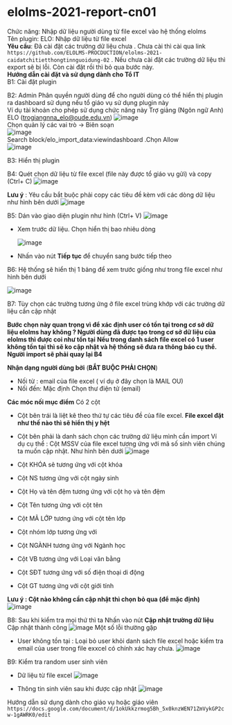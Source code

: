 # elolms-2021-report-cn01
Chức năng: Nhập dữ liệu người dùng từ file excel vào hệ thống elolms  
Tên plugin: ELO: Nhập dữ liệu từ file excel  
**Yêu cầu**: Đã cài đặt các trường dữ liệu chưa . Chưa cài thì cài qua link `https://github.com/ELOLMS-PROCDUCTION/elolms-2021-caidatchitietthongtinnguoidung-02` . Nếu chưa cài đặt các trường dữ liệu thì export sẽ bị lỗi. Còn cài đặt rồi thì bỏ qua bước này.  
**Hướng dẫn cài đặt và sử dụng dành cho Tổ IT**  
B1: Cài đặt plugin  

B2: Admin Phân quyền người dùng để cho người dùng có thể hiển thị plugin ra dashboard sử dụng nếu tổ giáo vụ sử dụng plugin này  
    Ví dụ tài khoản cho phép sử dụng chức năng này Trợ giảng (Ngôn ngữ Anh) ELO (trogiangnna_elo@oude.edu.vn)
    ![image](https://user-images.githubusercontent.com/84503105/136724520-8dc53193-4df3-4b12-9a81-a7f13779e926.png)  
    Chọn quản lý các vai trò -> Biên soạn  
    ![image](https://user-images.githubusercontent.com/84503105/136724814-bd0ca639-3684-4dca-a23f-b9aca0e70652.png)  
    Search block/elo_import_data:viewindashboard .Chọn Allow  
    ![image](https://user-images.githubusercontent.com/84503105/136731234-9af9df67-5aa8-4f6c-90c7-2da0bbbf86f1.png)  
    
B3: Hiển thị plugin  
    
B4: Quét chọn dữ liệu từ file excel (file này được tổ giáo vụ gửi) và copy (Ctrl+ C)
![image](https://user-images.githubusercontent.com/84503105/120777890-fb0db580-c54f-11eb-8193-fe5efa4cbc4c.png)

**Lưu ý** : Yêu cầu bắt buộc phải copy các tiêu đề kèm với các dòng dữ liệu như hình bên dưới
![image](https://user-images.githubusercontent.com/84503105/120778324-66f01e00-c550-11eb-9f08-bdc591d1d523.png)


B5: Dán vào giao diện plugin như hình (Ctrl+ V)
![image](https://user-images.githubusercontent.com/84503105/120782833-9a34ac00-c554-11eb-9762-32b715b02b4e.png)

 - Xem trước dữ liệu. Chọn hiển thị bao nhiêu dòng
 
   ![image](https://user-images.githubusercontent.com/84503105/120787463-96efef00-c559-11eb-8b03-347e5ef53d99.png)

 
 - Nhấn vào nút **Tiếp tục** để chuyển sang bước tiếp theo

B6: Hệ thống sẽ hiển thị 1 bảng để xem trước giống như trong file excel như hình bên dưới 

![image](https://user-images.githubusercontent.com/84503105/120778538-a0288e00-c550-11eb-96f7-4ce4b7c82383.png)


B7: Tùy chọn các trường tương ứng ở file excel trùng khớp với các trường dữ liệu cần cập nhật

**Bước chọn này quan trọng vì để xác định user có tồn tại trong cơ sở dữ liệu elolms hay không ? Người dùng đã được tạo trong cơ sở dữ liệu của elolms thì được coi như tồn tại**
**Nếu trong danh sách file excel có 1 user không tồn tại thì sẽ ko cập nhật và hệ thống sẽ đưa ra thông báo cụ thể. Người import sẽ phải quay lại B4**

**Nhận dạng người dùng bởi** (**BẮT BUỘC PHẢI CHỌN**)
- Nối từ : email của file excel ( ví dụ ở đây chọn là MAIL OU)
- Nối đến: Mặc định Chọn thư điện tử (email)

**Các móc nối mục điểm**
Có 2 cột 
 - Cột bên trái là liệt kê theo thứ tự các tiêu đề của file excel. **File excel đặt như thế nào thì sẽ hiển thị y hệt**
 - Cột bên phải là danh sách chọn các trường dữ liệu mình cần import
Ví dụ cụ thể : 
Cột MSSV của file excel tương ứng với mã số sinh viên chúng ta muốn cập nhật. Như hình bên dưới
![image](https://user-images.githubusercontent.com/84503105/120780322-30b39e00-c552-11eb-8642-5792b325c723.png)

- Cột KHÓA sẽ tương ứng với cột khóa 
- Cột NS tương ứng với cột ngày sinh
- Cột Họ và tên đệm tương ứng với cột họ và tên đệm  
- Cột Tên tương ứng với cột tên  
- Cột MÃ LỚP tương ứng với cột tên lớp
- Cột nhóm lớp tương ứng với 
- Cột NGÀNH tương ứng với Ngành học

- Cột VB tương ứng với Loại văn bằng
- Cột SĐT tương ứng với số điện thoại di động

- Cột GT tương ứng với cột giới tính

**Lưu ý : Cột nào không cần cập nhật thì chọn bỏ qua (để mặc định)**
![image](https://user-images.githubusercontent.com/84503105/120781628-70c75080-c553-11eb-9e92-afb8c8aec057.png)

B8: Sau khi kiểm tra mọi thứ thì ta Nhấn vào nút **Cập nhật trường dữ liệu**
 Cập nhật thành công 
![image](https://user-images.githubusercontent.com/84503105/120784052-dfa5a900-c555-11eb-84bc-a457e1b82f9b.png)
 Một số lỗi thường gặp 
  - User không tồn tại : Loại bỏ user khỏi danh sách file excel hoặc kiểm tra email của user trong file exxcel có chính xác hay chưa.
   ![image](https://user-images.githubusercontent.com/84503105/120786713-bfc3b480-c558-11eb-912c-4270d812e719.png)


B9: Kiểm tra random user sinh viên

- Dữ liệu từ file excel 
 ![image](https://user-images.githubusercontent.com/84503105/120784492-5642a680-c556-11eb-8f99-ed8d7d9735f0.png)

- Thông tin sinh viên sau khi được cập nhật 
 ![image](https://user-images.githubusercontent.com/84503105/120784551-678bb300-c556-11eb-9c67-3378087c71d8.png)
 
 Hướng dẫn sử dụng dành cho giáo vụ hoặc giáo viên
 `https://docs.google.com/document/d/1okUkkzrmog5Bh_5x0knzWEN71ZmVykGP2cw-1gAWRK0/edit`


